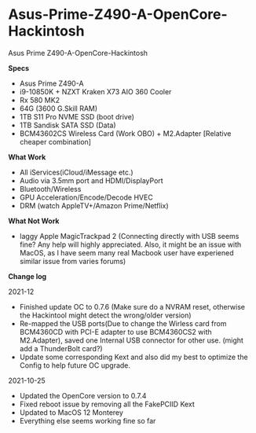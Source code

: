 # Asus-Prime-Z490-A-OpenCore-Hackintosh
Asus Prime Z490-A-OpenCore-Hackintosh

**Specs** 
* Asus Prime Z490-A
* i9-10850K + NZXT Kraken X73 AIO 360 Cooler 
* Rx 580 MK2 
* 64G (3600 G.Skill RAM)
* 1TB S11 Pro NVME SSD (boot drive)
* 1TB Sandisk SATA SSD (Data)
* BCM43602CS Wireless Card (Work OBO) + M2.Adapter [Relative cheaper combination]

**What Work** 
* All iServices(iCloud/iMessage etc.) 
* Audio via 3.5mm port and HDMI/DisplayPort 
* Bluetooth/Wireless
* GPU Acceleration/Encode/Decode HVEC 
* DRM (watch AppleTV+/Amazon Prime/Netflix) 

**What Not Work** 
* laggy Apple MagicTrackpad 2 (Connecting directly with USB seems fine? Any help will highly appreciated. Also, it might be an issue with MacOS, as I have seem many real Macbook user have experiened similar issue from varies forums)

**Change log** 

2021-12
* Finished update OC to 0.7.6 (Make sure do a NVRAM reset, otherwise the Hackintool might detect the wrong/older version)
* Re-mapped the USB ports(Due to change the Wirless card from BCM4360CD with PCI-E adapter to use BCM4360CS2 with M2.Adapter), saved one Internal USB connector for other use. (might add a ThunderBolt card?) 
* Update some corresponding Kext and also did my best to optimize the Config to help future OC upgrade. 

2021-10-25
* Updated the OpenCore version to 0.7.4
* Fixed reboot issue by removing all the FakePCIID Kext
* Updated to MacOS 12 Monterey 
* Everything else seems working fine so far
